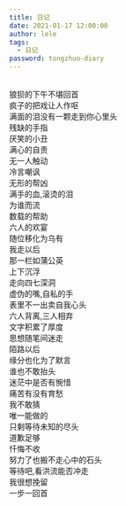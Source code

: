 ```yaml
---
title: 日记
date: 2021-01-17 12:00:00
author: lele
tags:
  - 日记
password: tongzhuo-diary
---
```

<br>
狼狈的下午不堪回首<br>
疯子的把戏让人作呕<br>
满面的泪没有一颗走到你心里头<br>
残缺的手指<br>
厌笑的小丑<br>
满心的自责<br>
无一人触动<br>
冷言嘲讽<br>
无形的帮凶<br>
满手的血,滚烫的泪<br>
为谁而流<br>
数载的帮助<br>
六人的欢宴<br>
随位移化为乌有<br>
我走以后<br>
那一栏如蒲公英<br>
上下沉浮<br>
走向四七深洞<br>
虚伪的嘴,自私的手<br>
表里不一出卖自我心头<br>
六人背离,三人相弃<br>
文字积累了厚度<br>
思想随笔间迷走<br>
陌路以后<br>
缘分也化为了默言<br>
谁也不敢抬头<br>
迷茫中是否有惋惜<br>
痛苦有没有育愁<br>
我不敢猜<br>
唯一能做的<br>
只剩等待未知的尽头<br>
道歉足够<br>
忏悔不收<br>
努力了也搬不走心中的石头<br>
等待吧,看洪流能否冲走<br>
我很想挽留<br>
一步一回首<br>
